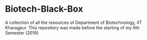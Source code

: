 # Biotech-Black-Box
A collection of all the resources of Department of Biotechnology, IIT Kharagpur. This repository was made before the starting of my 6th Semester (2019)

